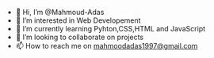 - 👋 Hi, I’m @Mahmoud-Adas
- 👀 I’m interested in Web Developement
- 🌱 I’m currently learning Pyhton,CSS,HTML and JavaScript
- 💞️ I’m looking to collaborate on projects
- 📫 How to reach me on mahmoodadas1997@gmail.com

